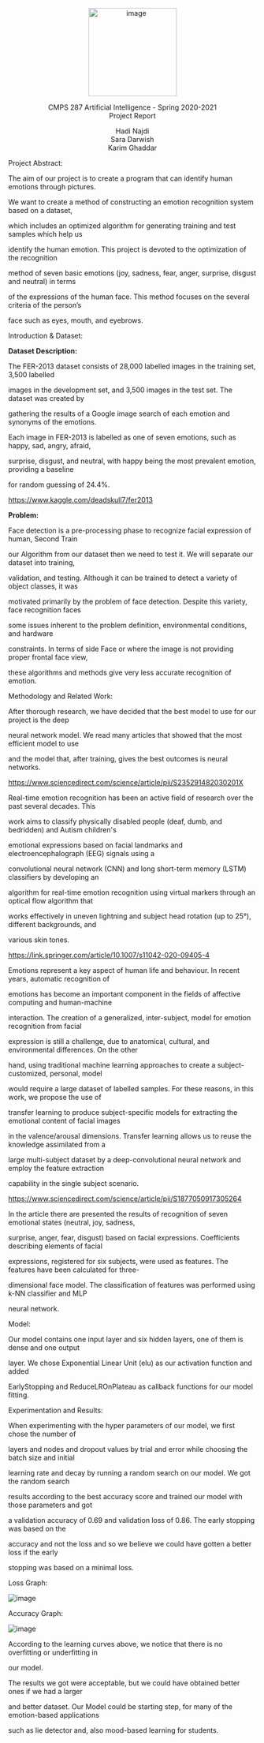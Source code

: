 <a name="br1"></a> 

<p align="center">
 <img width="179" alt="image" src="https://github.com/sdarwish13/FaceEmotionRecognition/assets/66074964/d0bee029-57fe-4ff1-89a9-bc80fb74e3ff">
</p>

<p align="center">
 CMPS 287 Artificial Intelligence - Spring 2020-2021
 <br>
 Project Report
</p>
 
<p align="center">
  Hadi Najdi 
 <br>
 Sara Darwish
 <br>
 Karim Ghaddar
</p>

Project Abstract:

The aim of our project is to create a program that can identify human emotions through pictures.

We want to create a method of constructing an emotion recognition system based on a dataset,

which includes an optimized algorithm for generating training and test samples which help us

identify the human emotion. This project is devoted to the optimization of the recognition

method of seven basic emotions (joy, sadness, fear, anger, surprise, disgust and neutral) in terms

of the expressions of the human face. This method focuses on the several criteria of the person’s

face such as eyes, mouth, and eyebrows.

Introduction & Dataset:

**Dataset Description:**

The FER-2013 dataset consists of 28,000 labelled images in the training set, 3,500 labelled

images in the development set, and 3,500 images in the test set. The dataset was created by

gathering the results of a Google image search of each emotion and synonyms of the emotions.

Each image in FER-2013 is labelled as one of seven emotions, such as happy, sad, angry, afraid,



<a name="br2"></a> 

surprise, disgust, and neutral, with happy being the most prevalent emotion, providing a baseline

for random guessing of 24.4%.

<https://www.kaggle.com/deadskull7/fer2013>

**Problem:**

Face detection is a pre-processing phase to recognize facial expression of human, Second Train

our Algorithm from our dataset then we need to test it. We will separate our dataset into training,

validation, and testing. Although it can be trained to detect a variety of object classes, it was

motivated primarily by the problem of face detection. Despite this variety, face recognition faces

some issues inherent to the problem definition, environmental conditions, and hardware

constraints. In terms of side Face or where the image is not providing proper frontal face view,

these algorithms and methods give very less accurate recognition of emotion.

Methodology and Related Work:

After thorough research, we have decided that the best model to use for our project is the deep

neural network model. We read many articles that showed that the most efficient model to use

and the model that, after training, gives the best outcomes is neural networks.

<https://www.sciencedirect.com/science/article/pii/S235291482030201X>

Real-time emotion recognition has been an active field of research over the past several decades. This

work aims to classify physically disabled people (deaf, dumb, and bedridden) and Autism children's

emotional expressions based on facial landmarks and electroencephalograph (EEG) signals using a

convolutional neural network (CNN) and long short-term memory (LSTM) classifiers by developing an

algorithm for real-time emotion recognition using virtual markers through an optical flow algorithm that

works effectively in uneven lightning and subject head rotation (up to 25°), different backgrounds, and

various skin tones.



<a name="br3"></a> 

<https://link.springer.com/article/10.1007/s11042-020-09405-4>

Emotions represent a key aspect of human life and behaviour. In recent years, automatic recognition of

emotions has become an important component in the fields of affective computing and human-machine

interaction. The creation of a generalized, inter-subject, model for emotion recognition from facial

expression is still a challenge, due to anatomical, cultural, and environmental differences. On the other

hand, using traditional machine learning approaches to create a subject-customized, personal, model

would require a large dataset of labelled samples. For these reasons, in this work, we propose the use of

transfer learning to produce subject-specific models for extracting the emotional content of facial images

in the valence/arousal dimensions. Transfer learning allows us to reuse the knowledge assimilated from a

large multi-subject dataset by a deep-convolutional neural network and employ the feature extraction

capability in the single subject scenario.

<https://www.sciencedirect.com/science/article/pii/S1877050917305264>

In the article there are presented the results of recognition of seven emotional states (neutral, joy, sadness,

surprise, anger, fear, disgust) based on facial expressions. Coefficients describing elements of facial

expressions, registered for six subjects, were used as features. The features have been calculated for three-

dimensional face model. The classification of features was performed using k-NN classifier and MLP

neural network.

Model:

Our model contains one input layer and six hidden layers, one of them is dense and one output

layer. We chose Exponential Linear Unit (elu) as our activation function and added

EarlyStopping and ReduceLROnPlateau as callback functions for our model fitting.



<a name="br4"></a> 

Experimentation and Results:

When experimenting with the hyper parameters of our model, we first chose the number of

layers and nodes and dropout values by trial and error while choosing the batch size and initial

learning rate and decay by running a random search on our model. We got the random search

results according to the best accuracy score and trained our model with those parameters and got

a validation accuracy of 0.69 and validation loss of 0.86. The early stopping was based on the

accuracy and not the loss and so we believe we could have gotten a better loss if the early

stopping was based on a minimal loss.

Loss Graph:

![image](https://github.com/sdarwish13/FaceEmotionRecognition/assets/66074964/082c5016-def8-40ad-b00c-a4ecd6fd59f1)


Accuracy Graph:

![image](https://github.com/sdarwish13/FaceEmotionRecognition/assets/66074964/40755ac1-2745-41ed-aae5-a97a172edcdf)


<a name="br5"></a> 

According to the learning curves above, we notice that there is no overfitting or underfitting in

our model.

The results we got were acceptable, but we could have obtained better ones if we had a larger

and better dataset. Our Model could be starting step, for many of the emotion-based applications

such as lie detector and, also mood-based learning for students.
